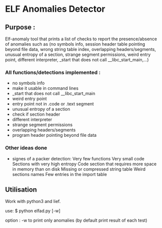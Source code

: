 # ELF Anomalies Detector

## Purpose :

Elf-anomaly tool that prints a list of checks to report the presence/absence of anomalies such as (no symbols info, session header table pointing beyond file data, wrong string table index, overlapping headers/segments, unusual entropy of a section, strange segment permissions, weird entry point, different interpreter, _start that does not call __libc_start_main,…) 

### All functions/detections implemented :

* no symbols info 
* make it usable in command lines
* \_start that does not call \_\_libc\_start\_main
* weird entry point
* entry point not in .code or .text segment
* unusual entropy of a section
* check if section header 
* different interpreter
* strange segment permissions
* overlapping headers/segments
* program header pointing beyond file data

### Other ideas done
* signes of a packer detection:
	Very few functions
	Very small code
	Sections with very high entropy 
	Code section that requires more space in memory than on disk
	Missing or compressed string table
	Weird sections names 
	Few entries in the import table

## Utilisation

Work with python3 and lief.

use:
$ python elfad.py <filename> [-w]

option : 
	-w to print only anomalies (by default print result of each test)
	
